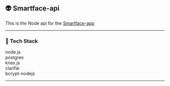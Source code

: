 ## :alien: Smartface-api

This is the Node api for the [Smartface-app](https://github.com/unizef/smartface-app)

****

### :wrench: Tech Stack
node.js <br/>
postgres <br/>
knex.js <br/>
clarifai <br/>
bcrypt-nodejs <br/>

****

